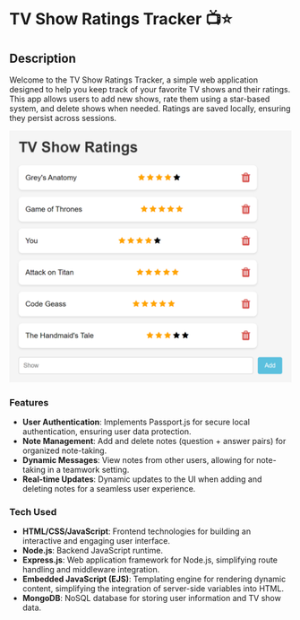 # TV Show Ratings Tracker 📺⭐️

## Description
Welcome to the TV Show Ratings Tracker, a simple web application designed to help you keep track of your favorite TV shows and their ratings. This app allows users to add new shows, rate them using a star-based system, and delete shows when needed. Ratings are saved locally, ensuring they persist across sessions.

<img src="tv-show-ratings-tracker.png">

### Features
- **User Authentication**: Implements Passport.js for secure local authentication, ensuring user data protection.
- **Note Management**: Add and delete notes (question + answer pairs) for organized note-taking.
- **Dynamic Messages**: View notes from other users, allowing for note-taking in a teamwork setting.
- **Real-time Updates**: Dynamic updates to the UI when adding and deleting notes for a seamless user experience.

### Tech Used
- **HTML/CSS/JavaScript**: Frontend technologies for building an interactive and engaging user interface.
- **Node.js**: Backend JavaScript runtime.
- **Express.js**: Web application framework for Node.js, simplifying route handling and middleware integration.
- **Embedded JavaScript (EJS)**: Templating engine for rendering dynamic content, simplifying the integration of server-side variables into HTML.
- **MongoDB**: NoSQL database for storing user information and TV show data.